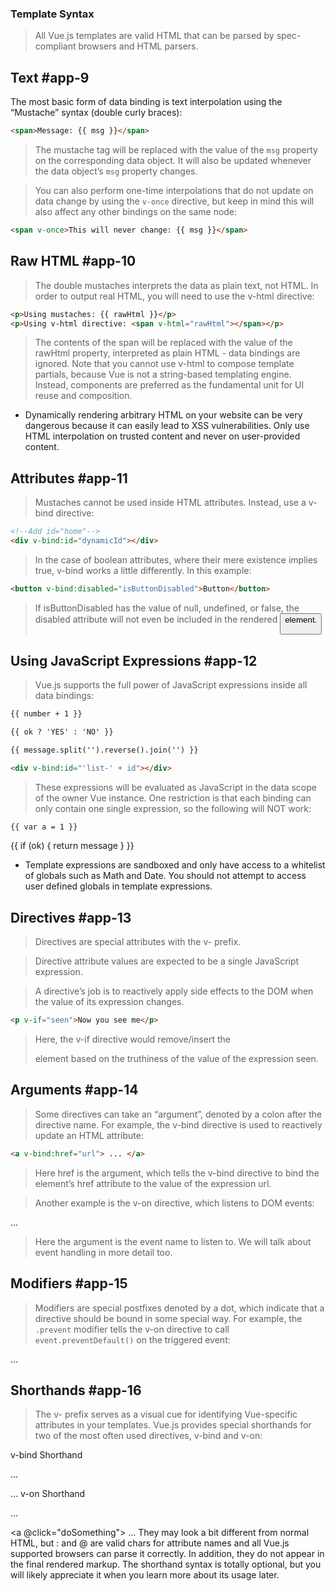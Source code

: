 ### Template Syntax
> All Vue.js templates are valid HTML that can be parsed by spec-compliant browsers and HTML parsers.

## Text #app-9
The most basic form of data binding is text interpolation using the “Mustache” syntax (double curly braces):
```html
<span>Message: {{ msg }}</span>
```
> The mustache tag will be replaced with the value of the `msg` property on the corresponding data object. It will also be updated whenever the data object’s `msg` property changes.

> You can also perform one-time interpolations that do not update on data change by using the `v-once` directive, but keep in mind this will also affect any other bindings on the same node:
```html
<span v-once>This will never change: {{ msg }}</span>
```
## Raw HTML #app-10
> The double mustaches interprets the data as plain text, not HTML. In order to output real HTML, you will need to use the v-html directive:
```html
<p>Using mustaches: {{ rawHtml }}</p>
<p>Using v-html directive: <span v-html="rawHtml"></span></p>
```
> The contents of the span will be replaced with the value of the rawHtml property, interpreted as plain HTML - data bindings are ignored. Note that you cannot use v-html to compose template partials, because Vue is not a string-based templating engine. Instead, components are preferred as the fundamental unit for UI reuse and composition.
* Dynamically rendering arbitrary HTML on your website can be very dangerous because it can easily lead to XSS vulnerabilities. Only use HTML interpolation on trusted content and never on user-provided content.

## Attributes #app-11
> Mustaches cannot be used inside HTML attributes. Instead, use a v-bind directive:
```html
<!--Add id="home"-->
<div v-bind:id="dynamicId"></div>
```
> In the case of boolean attributes, where their mere existence implies true, v-bind works a little differently. In this example:
```html
<button v-bind:disabled="isButtonDisabled">Button</button>
```
> If isButtonDisabled has the value of null, undefined, or false, the disabled attribute will not even be included in the rendered <button> element.

## Using JavaScript Expressions #app-12
> Vue.js supports the full power of JavaScript expressions inside all data bindings:
```html
{{ number + 1 }}

{{ ok ? 'YES' : 'NO' }}

{{ message.split('').reverse().join('') }}

<div v-bind:id="'list-' + id"></div>
```
> These expressions will be evaluated as JavaScript in the data scope of the owner Vue instance. One restriction is that each binding can only contain one single expression, so the following will NOT work:

<!-- this is a statement, not an expression: -->
```html
{{ var a = 1 }}
```
<!-- flow control won't work either, use ternary expressions -->
{{ if (ok) { return message } }}
 * Template expressions are sandboxed and only have access to a whitelist of globals such as Math and Date. You should not attempt to access user defined globals in template expressions.

## Directives #app-13
> Directives are special attributes with the v- prefix. 

> Directive attribute values are expected to be a single JavaScript expression. 

> A directive’s job is to reactively apply side effects to the DOM when the value of its expression changes.
```html
<p v-if="seen">Now you see me</p>
```
> Here, the v-if directive would remove/insert the <p> element based on the truthiness of the value of the expression seen.
## Arguments  #app-14
> Some directives can take an “argument”, denoted by a colon after the directive name. For example, the v-bind directive is used to reactively update an HTML attribute:
```html
<a v-bind:href="url"> ... </a>
```
> Here href is the argument, which tells the v-bind directive to bind the element’s href attribute to the value of the expression url.

> Another example is the v-on directive, which listens to DOM events:

<a v-on:click="doSomething"> ... </a>

> Here the argument is the event name to listen to. We will talk about event handling in more detail too.

## Modifiers  #app-15
> Modifiers are special postfixes denoted by a dot, which indicate that a directive should be bound in some special way. For example, the `.prevent` modifier tells the v-on directive to call `event.preventDefault()` on the triggered event:

<form v-on:submit.prevent="onSubmit"> ... </form>

## Shorthands  #app-16
> The v- prefix serves as a visual cue for identifying Vue-specific attributes in your templates. Vue.js provides special shorthands for two of the most often used directives, v-bind and v-on:

v-bind Shorthand
<!-- full syntax -->
<a v-bind:href="url"> ... </a>

<!-- shorthand -->
<a :href="url"> ... </a>
v-on Shorthand
<!-- full syntax -->
<a v-on:click="doSomething"> ... </a>

<!-- shorthand -->
<a @click="doSomething"> ... </a>
They may look a bit different from normal HTML, but : and @ are valid chars for attribute names and all Vue.js supported browsers can parse it correctly. In addition, they do not appear in the final rendered markup. The shorthand syntax is totally optional, but you will likely appreciate it when you learn more about its usage later.